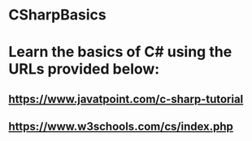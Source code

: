 # CSharpBasics

# Learn the basics of C# using the URLs provided below:

## https://www.javatpoint.com/c-sharp-tutorial

## https://www.w3schools.com/cs/index.php
